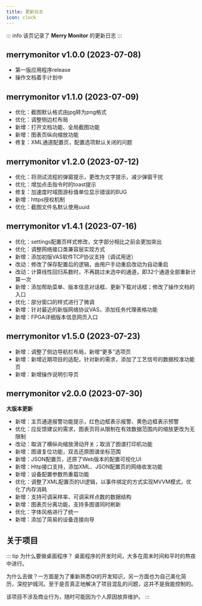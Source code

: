 ```yaml
---
title: 更新日志
icon: clock
---
```


::: info
该页记录了 **Merry Monitor** 的更新日志
:::

## merrymonitor v1.0.0 (2023-07-08)

+ 第一版应用程序release
+ 操作文档着手计划中

## merrymonitor v1.1.0 (2023-07-09)

+ 优化：截图默认格式由jpg转为png格式
+ 优化：调整侧边栏布局
+ 新增：打开文档功能、全局截图功能
+ 新增：图表页纵向缩放功能
+ 修复：XML通道配置页，配置选项默认关闭的问题

## merrymonitor v1.2.0 (2023-07-12)

+ 优化：将测试流程的弹窗提示，更改为文字提示，减少弹窗干扰
+ 优化：增加点击指令时的toast提示
+ 修复：加速度时域图游标值单位显示错误的BUG
+ 新增：https授权机制
+ 优化：截图文件名默认使用uuid

## merrymonitor v1.4.1 (2023-07-16)

+ 优化：settings配置页样式修改，文字部分相比之前会更加突出
+ 优化：调整网络接口类兼容层实现方式
+ 新增：添加初版VAS软件TCP协议支持（调试用途）
+ 改动：修改了保存配置后的逻辑，由用户手动重启改动为自动重启
+ 改动：计算线性回归系数时，不再跳过未选中的通道，即32个通道全部重新计算一次
+ 新增：添加帮助菜单、版本信息对话框、更新下载对话框；修改了操作文档的入口
+ 优化：部分窗口的样式进行了微调
+ 新增：针对最近的新版网络协议VAS，添加任务代理表格功能
+ 新增：FPGA详细版本信息网页入口

## merrymonitor v1.5.0 (2023-07-23)

+ 新增：调整了侧边导航栏布局，新增“更多”选项页
+ 新增：新增近期项目的适配，针对新的需求，添加了工艺信号的数据校准功能页
+ 新增：新增操作说明引导页

## merrymonitor v2.0.0 (2023-07-30)

<badge text="注" type="tip" /> **大版本更新**

+ 新增：主页通道报警功能提示，红色边框表示报警、黄色边框表示预警
+ 优化：应反馈建议的需求，图表页将从限制在有效数据范围内的缩放更改为无限制
+ 改动：取消了横纵向缩放滑动开关；取消了图谱打印机功能
+ 新增：图谱复位功能，双击还原图谱坐标范围
+ 新增：JSON配置页，还原了Web版本的配置可视化UI
+ 新增：Http接口支持，添加XML、JSON配置页的网络收发功能
+ 新增：设备配置参数热重载功能
+ 优化：调整了XML配置页的UI逻辑，以事件绑定的方式实现MVVM模式，优化了内存消耗
+ 新增：支持可调采样率、可调采样点数的数据结构
+ 新增：图表页分离功能，支持多图谱同时刷新
+ 优化：字体风格进行了统一
+ 新增：添加了简易的设备连接向导

## 关于项目

::: tip 为什么要做桌面程序？
桌面程序的开发时间，大多在周末时间和平时的熬夜中进行。

为什么去做？一方面是为了重新熟悉Qt的开发知识，另一方面也为自己美化简历，深挖护城河。至于是否真正地解决了项目混乱的问题，这并不是我能控制的。

该项目不涉及商业行为，随时可能因为个人原因放弃维护。
:::
